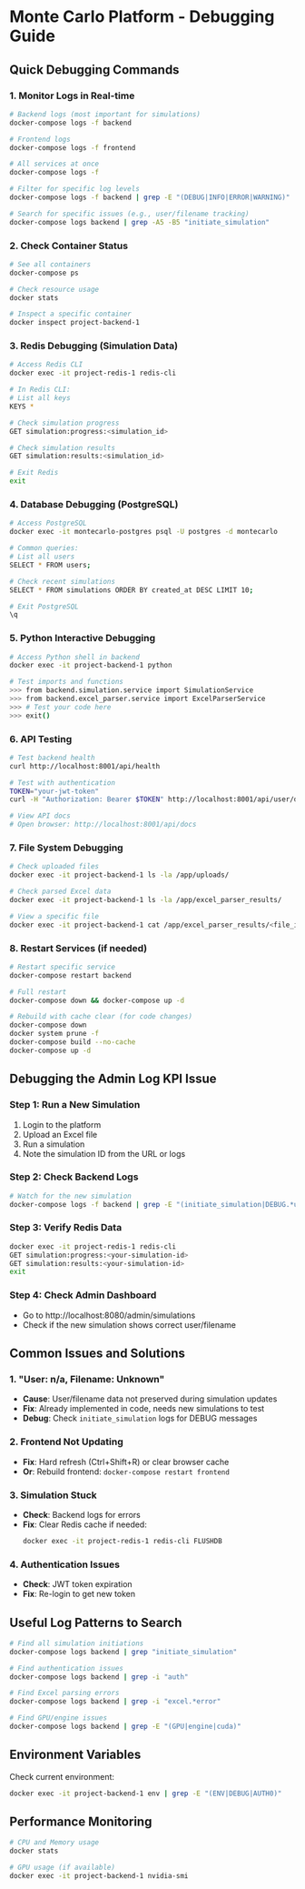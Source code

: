 # Monte Carlo Platform - Debugging Guide

## Quick Debugging Commands

### 1. Monitor Logs in Real-time
```bash
# Backend logs (most important for simulations)
docker-compose logs -f backend

# Frontend logs
docker-compose logs -f frontend

# All services at once
docker-compose logs -f

# Filter for specific log levels
docker-compose logs -f backend | grep -E "(DEBUG|INFO|ERROR|WARNING)"

# Search for specific issues (e.g., user/filename tracking)
docker-compose logs backend | grep -A5 -B5 "initiate_simulation"
```

### 2. Check Container Status
```bash
# See all containers
docker-compose ps

# Check resource usage
docker stats

# Inspect a specific container
docker inspect project-backend-1
```

### 3. Redis Debugging (Simulation Data)
```bash
# Access Redis CLI
docker exec -it project-redis-1 redis-cli

# In Redis CLI:
# List all keys
KEYS *

# Check simulation progress
GET simulation:progress:<simulation_id>

# Check simulation results
GET simulation:results:<simulation_id>

# Exit Redis
exit
```

### 4. Database Debugging (PostgreSQL)
```bash
# Access PostgreSQL
docker exec -it montecarlo-postgres psql -U postgres -d montecarlo

# Common queries:
# List all users
SELECT * FROM users;

# Check recent simulations
SELECT * FROM simulations ORDER BY created_at DESC LIMIT 10;

# Exit PostgreSQL
\q
```

### 5. Python Interactive Debugging
```bash
# Access Python shell in backend
docker exec -it project-backend-1 python

# Test imports and functions
>>> from backend.simulation.service import SimulationService
>>> from backend.excel_parser.service import ExcelParserService
>>> # Test your code here
>>> exit()
```

### 6. API Testing
```bash
# Test backend health
curl http://localhost:8001/api/health

# Test with authentication
TOKEN="your-jwt-token"
curl -H "Authorization: Bearer $TOKEN" http://localhost:8001/api/user/dashboard/stats

# View API docs
# Open browser: http://localhost:8001/api/docs
```

### 7. File System Debugging
```bash
# Check uploaded files
docker exec -it project-backend-1 ls -la /app/uploads/

# Check parsed Excel data
docker exec -it project-backend-1 ls -la /app/excel_parser_results/

# View a specific file
docker exec -it project-backend-1 cat /app/excel_parser_results/<file_id>_formulas.json
```

### 8. Restart Services (if needed)
```bash
# Restart specific service
docker-compose restart backend

# Full restart
docker-compose down && docker-compose up -d

# Rebuild with cache clear (for code changes)
docker-compose down
docker system prune -f
docker-compose build --no-cache
docker-compose up -d
```

## Debugging the Admin Log KPI Issue

### Step 1: Run a New Simulation
1. Login to the platform
2. Upload an Excel file
3. Run a simulation
4. Note the simulation ID from the URL or logs

### Step 2: Check Backend Logs
```bash
# Watch for the new simulation
docker-compose logs -f backend | grep -E "(initiate_simulation|DEBUG.*user|DEBUG.*filename)"
```

### Step 3: Verify Redis Data
```bash
docker exec -it project-redis-1 redis-cli
GET simulation:progress:<your-simulation-id>
GET simulation:results:<your-simulation-id>
exit
```

### Step 4: Check Admin Dashboard
- Go to http://localhost:8080/admin/simulations
- Check if the new simulation shows correct user/filename

## Common Issues and Solutions

### 1. "User: n/a, Filename: Unknown"
- **Cause**: User/filename data not preserved during simulation updates
- **Fix**: Already implemented in code, needs new simulations to test
- **Debug**: Check `initiate_simulation` logs for DEBUG messages

### 2. Frontend Not Updating
- **Fix**: Hard refresh (Ctrl+Shift+R) or clear browser cache
- **Or**: Rebuild frontend: `docker-compose restart frontend`

### 3. Simulation Stuck
- **Check**: Backend logs for errors
- **Fix**: Clear Redis cache if needed:
  ```bash
  docker exec -it project-redis-1 redis-cli FLUSHDB
  ```

### 4. Authentication Issues
- **Check**: JWT token expiration
- **Fix**: Re-login to get new token

## Useful Log Patterns to Search

```bash
# Find all simulation initiations
docker-compose logs backend | grep "initiate_simulation"

# Find authentication issues
docker-compose logs backend | grep -i "auth"

# Find Excel parsing errors
docker-compose logs backend | grep -i "excel.*error"

# Find GPU/engine issues
docker-compose logs backend | grep -E "(GPU|engine|cuda)"
```

## Environment Variables
Check current environment:
```bash
docker exec -it project-backend-1 env | grep -E "(ENV|DEBUG|AUTH0)"
```

## Performance Monitoring
```bash
# CPU and Memory usage
docker stats

# GPU usage (if available)
docker exec -it project-backend-1 nvidia-smi
``` 